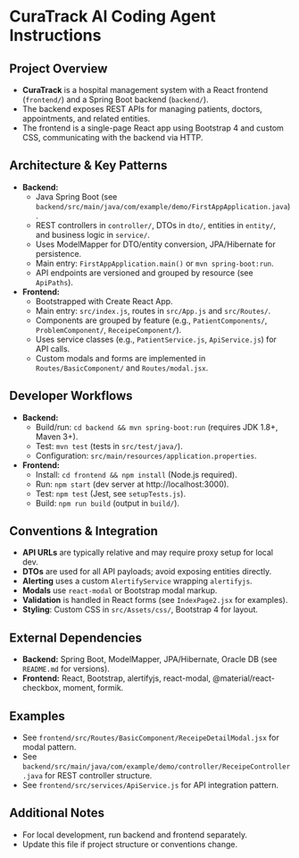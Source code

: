 # CuraTrack AI Coding Agent Instructions

## Project Overview
- **CuraTrack** is a hospital management system with a React frontend (`frontend/`) and a Spring Boot backend (`backend/`).
- The backend exposes REST APIs for managing patients, doctors, appointments, and related entities.
- The frontend is a single-page React app using Bootstrap 4 and custom CSS, communicating with the backend via HTTP.

## Architecture & Key Patterns
- **Backend:**
  - Java Spring Boot (see `backend/src/main/java/com/example/demo/FirstAppApplication.java`).
  - REST controllers in `controller/`, DTOs in `dto/`, entities in `entity/`, and business logic in `service/`.
  - Uses ModelMapper for DTO/entity conversion, JPA/Hibernate for persistence.
  - Main entry: `FirstAppApplication.main()` or `mvn spring-boot:run`.
  - API endpoints are versioned and grouped by resource (see `ApiPaths`).
- **Frontend:**
  - Bootstrapped with Create React App.
  - Main entry: `src/index.js`, routes in `src/App.js` and `src/Routes/`.
  - Components are grouped by feature (e.g., `PatientComponents/`, `ProblemComponent/`, `ReceipeComponent/`).
  - Uses service classes (e.g., `PatientService.js`, `ApiService.js`) for API calls.
  - Custom modals and forms are implemented in `Routes/BasicComponent/` and `Routes/modal.jsx`.

## Developer Workflows
- **Backend:**
  - Build/run: `cd backend && mvn spring-boot:run` (requires JDK 1.8+, Maven 3+).
  - Test: `mvn test` (tests in `src/test/java/`).
  - Configuration: `src/main/resources/application.properties`.
- **Frontend:**
  - Install: `cd frontend && npm install` (Node.js required).
  - Run: `npm start` (dev server at http://localhost:3000).
  - Test: `npm test` (Jest, see `setupTests.js`).
  - Build: `npm run build` (output in `build/`).

## Conventions & Integration
- **API URLs** are typically relative and may require proxy setup for local dev.
- **DTOs** are used for all API payloads; avoid exposing entities directly.
- **Alerting** uses a custom `AlertifyService` wrapping `alertifyjs`.
- **Modals** use `react-modal` or Bootstrap modal markup.
- **Validation** is handled in React forms (see `IndexPage2.jsx` for examples).
- **Styling**: Custom CSS in `src/Assets/css/`, Bootstrap 4 for layout.

## External Dependencies
- **Backend:** Spring Boot, ModelMapper, JPA/Hibernate, Oracle DB (see `README.md` for versions).
- **Frontend:** React, Bootstrap, alertifyjs, react-modal, @material/react-checkbox, moment, formik.

## Examples
- See `frontend/src/Routes/BasicComponent/ReceipeDetailModal.jsx` for modal pattern.
- See `backend/src/main/java/com/example/demo/controller/ReceipeController.java` for REST controller structure.
- See `frontend/src/services/ApiService.js` for API integration pattern.

## Additional Notes
- For local development, run backend and frontend separately.
- Update this file if project structure or conventions change.
